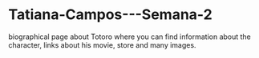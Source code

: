 # Tatiana-Campos---Semana-2

biographical page about Totoro where you can find information about the character, links about his movie, store and many images.